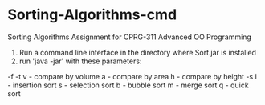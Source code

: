 # Sorting-Algorithms-cmd
 Sorting Algorithms Assignment for CPRG-311 Advanced OO Programming
1. Run a command line interface in the directory where Sort.jar is installed
2. run 'java -jar' with these parameters:

-f<filename>
-t<compare type>
	v - compare by volume
	a - compare by area
	h - compare by height
-s<sorting algorithm>
	i - insertion sort
	s - selection sort
	b - bubble sort
	m - merge sort
	q - quick sort

	

